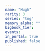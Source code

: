 ```yaml
---
name: "Hugh"
rarity: 3
series: "tng"
memory_alpha: ""
bigbook_tier:
events:
in_portal: true
published: false
---
```

